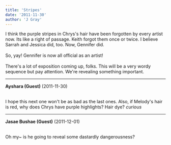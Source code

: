 ```yaml
---
title: 'Stripes'
date: '2011-11-30'
author: 'J Gray'
---
```


I think the purple stripes in Chrys's hair have been forgotten by every artist now. Its like a right of passage. Keith forgot them once or twice. I believe Sarrah and Jessica did, too. Now, Gennifer did.<br><br>So, yay! Gennifer is now all official as an artist!<br><br>There's a lot of exposition coming up, folks. This will be a very wordy sequence but pay attention. We're revealing something important.<br>

---
**Ayshara (Guest)** (2011-11-30)

<br> I hope this next one won't be as bad as the last ones. Also, if Melody's hair is red, why does Chrys have purple highlights? Hair dye? *curious*

---
**Jasae Bushae (Guest)** (2011-12-01)

<br> Oh my~ is he going to reveal some dastardly dangerousness?

